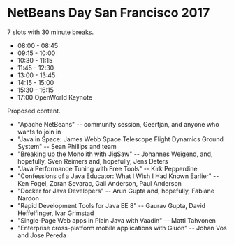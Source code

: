 # NetBeans Day San Francisco 2017

7 slots with 30 minute breaks.

   * 08:00 - 08:45
   * 09:15 - 10:00
   * 10:30 - 11:15
   * 11:45 - 12:30
   * 13:00 - 13:45
   * 14:15 - 15:00
   * 15:30 - 16:15
   * 17:00 OpenWorld Keynote
   
Proposed content.   

   * "Apache NetBeans" -- community session, Geertjan, and anyone who wants to join in
   * "Java in Space: James Webb Space Telescope Flight Dynamics Ground System" -- Sean Phillips and team
   * "Breaking up the Monolith with JigSaw" -- Johannes Weigend, and, hopefully, Sven Reimers and, hopefully, Jens Deters
   * "Java Performance Tuning with Free Tools" -- Kirk Pepperdine
   * "Confessions of a Java Educator: What I Wish I Had Known Earlier" -- Ken Fogel, Zoran Sevarac, Gail Anderson, Paul Anderson
   * "Docker for Java Developers" -- Arun Gupta and, hopefully, Fabiane Nardon
   * "Rapid Development Tools for Java EE 8" -- Gaurav Gupta, David Heffelfinger, Ivar Grimstad
   * "Single-Page Web apps in Plain Java with Vaadin" -- Matti Tahvonen
   * "Enterprise cross-platform mobile applications with Gluon" -- Johan Vos and Jose Pereda
